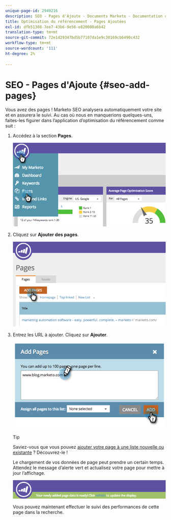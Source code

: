 ```yaml
---
unique-page-id: 2949216
description: SEO - Pages d'Ajoute - Documents Marketo - Documentation du produit
title: Optimisation du référencement - Pages Ajoutées
exl-id: dfb51308-7ee7-43b6-9e56-e820080a6b42
translation-type: tm+mt
source-git-commit: 72e1d29347bd5b77107da1e9c30169cb6490c432
workflow-type: tm+mt
source-wordcount: '111'
ht-degree: 2%

---
```


# SEO - Pages d&#39;Ajoute {#seo-add-pages}

Vous avez des pages ! Marketo SEO analysera automatiquement votre site et en assurera le suivi. Au cas où nous en manquerions quelques-uns, faites-les figurer dans l’application d’optimisation du référencement comme suit :

1. Accédez à la section **Pages**.

   ![](assets/image2014-9-18-12-3a55-3a19.png)

1. Cliquez sur **Ajouter des pages**.

   ![](assets/image2014-9-18-12-3a55-3a53.png)

1. Entrez les URL à ajouter. Cliquez sur **Ajouter**.

   ![](assets/image2014-9-18-12-3a56-3a15.png)

   >[!TIP]
   >
   >Saviez-vous que vous pouvez [ajouter votre page à une liste nouvelle ou existante](/help/marketo/product-docs/additional-apps/seo/understanding-seo/seo-managing-lists.md) ? Découvrez-le ! 

   Le chargement de vos données de page peut prendre un certain temps. Attendez le message d’alerte vert et actualisez votre page pour mettre à jour l’affichage.

   ![](assets/image2014-9-18-12-3a57-3a10.png)

   Vous pouvez maintenant effectuer le suivi des performances de cette page dans la recherche.
